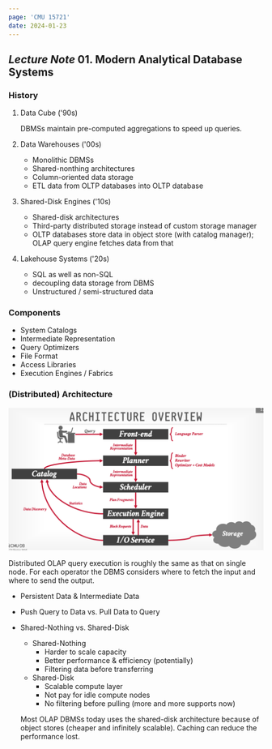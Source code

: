 ```yaml
---
page: 'CMU 15721'
date: 2024-01-23
---
```


## _Lecture Note_ 01. Modern Analytical Database Systems

### History

1. Data Cube ('90s)

   DBMSs maintain pre-computed aggregations to speed up queries.

1. Data Warehouses ('00s)

   - Monolithic DBMSs
   - Shared-nonthing architectures
   - Column-oriented data storage
   - ETL data from OLTP databases into OLTP database

1. Shared-Disk Engines ('10s)

   - Shared-disk architectures
   - Third-party distributed storage instead of custom storage manager
   - OLTP databases store data in object store (with catalog manager); OLAP query engine fetches data from that

1. Lakehouse Systems ('20s)

   - SQL as well as non-SQL
   - decoupling data storage from DBMS
   - Unstructured / semi-structured data

### Components

- System Catalogs
- Intermediate Representation
- Query Optimizers
- File Format
- Access Libraries
- Execution Engines / Fabrics

### (Distributed) Architecture

![Archtecture Overview](./architecture.png)

Distributed OLAP query execution is roughly the same as that on single node.
For each operator the DBMS considers where to fetch the input and where to send the output.

- Persistent Data & Intermediate Data
- Push Query to Data vs. Pull Data to Query
- Shared-Nothing vs. Shared-Disk

  - Shared-Nothing
    - Harder to scale capacity
    - Better performance & efficiency (potentially)
    - Filtering data before transferring
  - Shared-Disk
    - Scalable compute layer
    - Not pay for idle compute nodes
    - No filtering before pulling (more and more supports now)

  Most OLAP DBMSs today uses the shared-disk architecture because of object stores (cheaper and infinitely scalable). Caching can reduce the performance lost.
